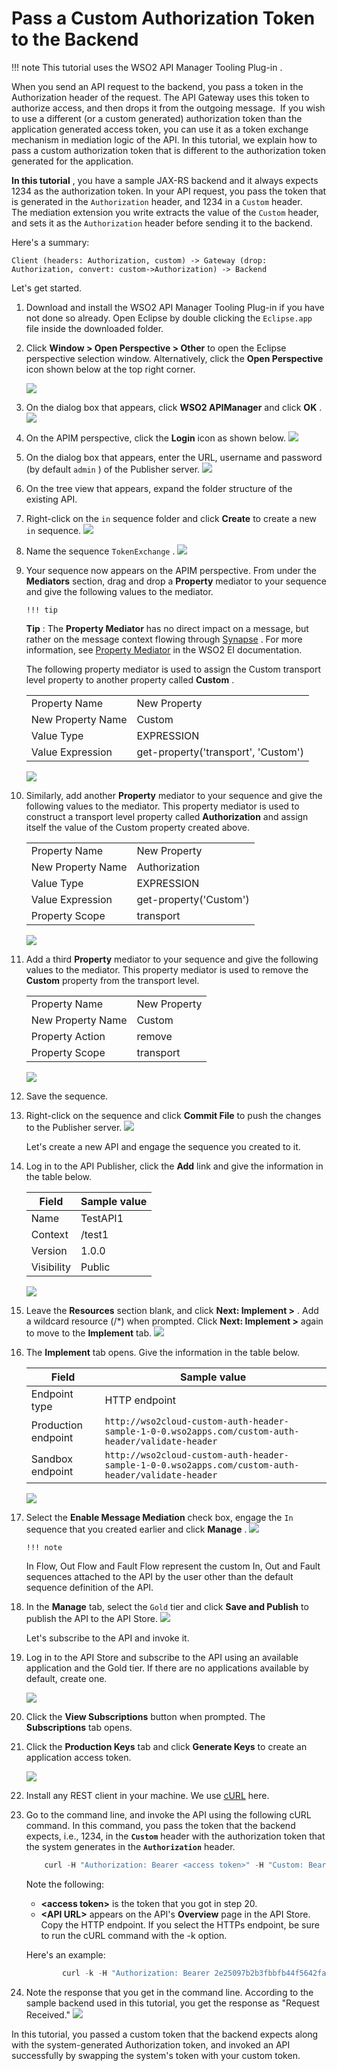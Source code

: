 # Pass a Custom Authorization Token to the Backend

!!! note
This tutorial uses the WSO2 API Manager Tooling Plug-in .


When you send an API request to the backend, you pass a token in the Authorization header of the request. The API Gateway uses this token to authorize access, and then drops it from the outgoing message.  If you wish to use a different (or a custom generated) authorization token than the application generated access token, you can use it as a token exchange mechanism in mediation logic of the API. In this tutorial, we explain how to pass a custom authorization token that is different to the authorization token generated for the application.

**In this tutorial** , you have a sample JAX-RS backend and it always expects 1234 as the authorization token. In your API request, you pass the token that is generated in the `Authorization` header, and 1234 in a `Custom` header. The mediation extension you write extracts the value of the `Custom` header, and sets it as the `Authorization` header before sending it to the backend.

Here's a summary:

`Client (headers: Authorization, custom) -> Gateway (drop: Authorization, convert: custom->Authorization) -> Backend                     `

Let's get started.

1.  Download and install the WSO2 API Manager Tooling Plug-in if you have not done so already. Open Eclipse by double clicking the `Eclipse.app` file inside the downloaded folder.

2.  Click **Window &gt; Open Perspective &gt; Other** to open the Eclipse perspective selection window. Alternatively, click the **Open Perspective** icon shown below at the top right corner.

    ![](/assets/attachments/103332633/103332619.png)

3.  On the dialog box that appears, click **WSO2 APIManager** and click **OK** .
    ![](/assets/attachments/103332633/103332618.png)
4.  On the APIM perspective, click the **Login** icon as shown below.
    ![](/assets/attachments/103332633/103332624.png)
5.  On the dialog box that appears, enter the URL, username and password (by default `admin` ) of the Publisher server.
    ![](/assets/attachments/103332633/103332623.png)
6.  On the tree view that appears, expand the folder structure of the existing API.
7.  Right-click on the `in` sequence folder and click **Create** to create a new `in` sequence.
    ![](/assets/attachments/103332633/103332622.png)
8.  Name the sequence `TokenExchange` .
    ![](/assets/attachments/103332633/103332621.png)

9.  Your sequence now appears on the APIM perspective. From under the **Mediators** section, drag and drop a **Property** mediator to your sequence and give the following values to the mediator.

        !!! tip
    **Tip** : The **Property Mediator** has no direct impact on a message, but rather on the message context flowing through [Synapse](https://docs.wso2.com/display/EI611/Synapse+Configuration+Reference) . For more information, see [Property Mediator](https://docs.wso2.com/display/EI611/Property+Mediator) in the WSO2 EI documentation.


    The following property mediator is used to assign the Custom transport level property to another property called **Custom** .

    |                   |                                     |
    |-------------------|-------------------------------------|
    | Property Name     | New Property                        |
    | New Property Name | Custom                              |
    | Value Type        | EXPRESSION                          |
    | Value Expression  | get-property('transport', 'Custom') |

    ![](/assets/attachments/103332633/103332620.png)

10. Similarly, add another **Property** mediator to your sequence and give the following values to the mediator. This property mediator is used to construct a transport level property called **Authorization** and assign itself the value of the Custom property created above.

    |                   |                        |
    |-------------------|------------------------|
    | Property Name     | New Property           |
    | New Property Name | Authorization          |
    | Value Type        | EXPRESSION             |
    | Value Expression  | get-property('Custom') |
    | Property Scope    | transport              |

    ![](/assets/attachments/103332633/103332629.png)

11. Add a third **Property** mediator to your sequence and give the following values to the mediator. This property mediator is used to remove the **Custom** property from the transport level.

    |                   |              |
    |-------------------|--------------|
    | Property Name     | New Property |
    | New Property Name | Custom       |
    | Property Action   | remove       |
    | Property Scope    | transport    |

    ![](/assets/attachments/103332633/103332628.png)

12. Save the sequence.

13. Right-click on the sequence and click **Commit File** to push the changes to the Publisher server.
    ![](/assets/attachments/103332633/103332627.png)

    Let's create a new API and engage the sequence you created to it.

14. Log in to the API Publisher, click the **Add** link and give the information in the table below.

    | Field      | Sample value |
    |------------|--------------|
    | Name       | TestAPI1     |
    | Context    | /test1       |
    | Version    | 1.0.0        |
    | Visibility | Public       |

    ![](/assets/attachments/103332633/103332617.png)

15. Leave the **Resources** section blank, and click **Next: Implement &gt;** . Add a wildcard resource (/\*) when prompted. Click **Next: Implement &gt;** again to move to the **Implement** tab.
    ![](/assets/attachments/103332633/103332616.png)

16. The **Implement** tab opens. Give the information in the table below.

    | Field               | Sample value                                                                                                                                                       |
    |---------------------|--------------------------------------------------------------------------------------------------------------------------------------------------------------------|
    | Endpoint type       | HTTP endpoint                                                                                                                                                      |
    | Production endpoint | `http://wso2cloud-custom-auth-header-sample-1-0-0.wso2apps.com/custom-auth-header/validate-header` |
    | Sandbox endpoint    | `http://wso2cloud-custom-auth-header-sample-1-0-0.wso2apps.com/custom-auth-header/validate-header`|

    ![](/assets/attachments/103332633/103332615.png)

17. Select the **Enable Message Mediation** check box, engage the `In` sequence that you created earlier and click **Manage** .
    ![](/assets/attachments/103332633/103332614.png)

        !!! note
    In Flow, Out Flow and Fault Flow represent the custom In, Out and Fault sequences attached to the API by the user other than the default sequence definition of the API.


18. In the **Manage** tab, select the `Gold` tier and click **Save and Publish** to publish the API to the API Store.
    ![](/assets/attachments/103332633/103332613.png)

    Let's subscribe to the API and invoke it.

19. Log in to the API Store and subscribe to the API using an available application and the Gold tier. If there are no applications available by default, create one.

    ![](/assets/attachments/103332633/103332612.png)

20. Click the **View Subscriptions** button when prompted. The **Subscriptions** tab opens.

21. Click the **Production Keys** tab and click **Generate Keys** to create an application access token.

    ![](/assets/attachments/103332633/103332611.png)

22. Install any REST client in your machine. We use [cURL](http://curl.haxx.se/download.html) here.
23. Go to the command line, and invoke the API using the following cURL command. In this command, you pass the token that the backend expects, i.e., 1234, in the **`Custom`** header with the authorization token that the system generates in the **`Authorization`** header.

    ``` java
        curl -H "Authorization: Bearer <access token>" -H "Custom: Bearer 1234" <API URL>
    ```

    Note the following:

    -   **&lt;access token&gt;** is the token that you got in step 20.
    -   **&lt;API URL&gt;** appears on the API's **Overview** page in the API Store. Copy the HTTP endpoint. If you select the HTTPs endpoint, be sure to run the cURL command with the -k option.

    Here's an example:

    ``` java
            curl -k -H "Authorization: Bearer 2e25097b2b3fbbfb44f5642fa8a495a1" -H "Custom: Bearer 1234" https://localhost:8243/test/1.0.0
    ```

24. Note the response that you get in the command line. According to the sample backend used in this tutorial, you get the response as "Request Received."
    ![](/assets/attachments/103332633/103332630.png)

In this tutorial, you passed a custom token that the backend expects along with the system-generated Authorization token, and invoked an API successfully by swapping the system's token with your custom token.

